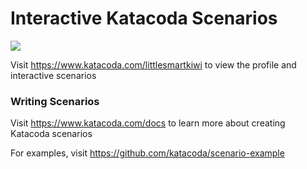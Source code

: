# Interactive Katacoda Scenarios

[![](http://shields.katacoda.com/katacoda/littlesmartkiwi/count.svg)](https://www.katacoda.com/littlesmartkiwi "Get your profile on Katacoda.com")

Visit https://www.katacoda.com/littlesmartkiwi to view the profile and interactive scenarios

### Writing Scenarios
Visit https://www.katacoda.com/docs to learn more about creating Katacoda scenarios

For examples, visit https://github.com/katacoda/scenario-example
